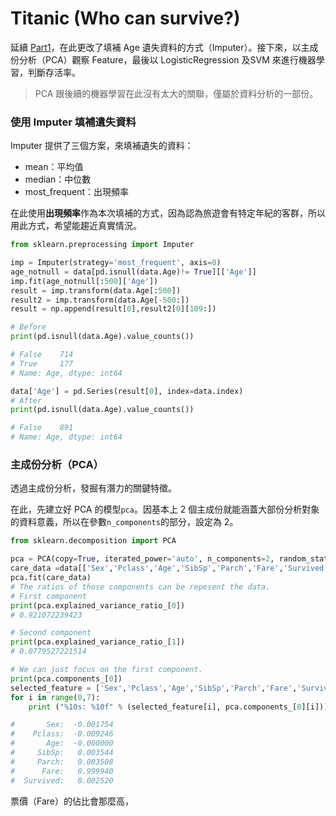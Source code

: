 # Titanic (Who can survive?)

延續 [Part1](https://github.com/YanHaoChen/Machine-Learning-and-Data-Mining/blob/master/titanic/part1.md)，在此更改了填補 Age 遺失資料的方式（Imputer）。接下來，以主成份分析（PCA）觀察 Feature，最後以 LogisticRegression 及SVM 來進行機器學習，判斷存活率。

> PCA 跟後續的機器學習在此沒有太大的關聯，僅屬於資料分析的一部份。

### 使用 Imputer 填補遺失資料
Imputer 提供了三個方案，來填補遺失的資料：

* mean：平均值
* median：中位數
* most_frequent：出現頻率

在此使用**出現頻率**作為本次填補的方式，因為認為旅遊會有特定年紀的客群，所以用此方式，希望能趨近真實情況。

```python
from sklearn.preprocessing import Imputer

imp = Imputer(strategy='most_frequent', axis=0)
age_notnull = data[pd.isnull(data.Age)!= True][['Age']]
imp.fit(age_notnull[:500]['Age'])
result = imp.transform(data.Age[:500])
result2 = imp.transform(data.Age[-500:])
result = np.append(result[0],result2[0][109:])

# Before
print(pd.isnull(data.Age).value_counts())

# False    714
# True     177
# Name: Age, dtype: int64

data['Age'] = pd.Series(result[0], index=data.index)
# After
print(pd.isnull(data.Age).value_counts())

# False    891
# Name: Age, dtype: int64
```
### 主成份分析（PCA）

透過主成份分析，發掘有潛力的關鍵特徵。

在此，先建立好 PCA 的模型`pca`。因基本上 2 個主成份就能涵蓋大部份分析對象的資料意義，所以在參數`n_components`的部分，設定為 2。

```python
from sklearn.decomposition import PCA

pca = PCA(copy=True, iterated_power='auto', n_components=2, random_state=None,svd_solver='auto', tol=0.0, whiten=False)
care_data =data[['Sex','Pclass','Age','SibSp','Parch','Fare','Survived']] 
pca.fit(care_data)
# The ratios of those components can be repesent the data.
# First component
print(pca.explained_variance_ratio_[0])
# 0.921072239423

# Second component
print(pca.explained_variance_ratio_[1])
# 0.0779527221514
```


```python
# We can just focus on the first component.
print(pca.components_[0])
selected_feature = ['Sex','Pclass','Age','SibSp','Parch','Fare','Survived']
for i in range(0,7):
    print ("%10s: %10f" % (selected_feature[i], pca.components_[0][i]))

#       Sex:  -0.001754
#    Pclass:  -0.009246
#       Age:  -0.000000
#     SibSp:   0.003544
#     Parch:   0.003508
#      Fare:   0.999940
#  Survived:   0.002520
```
票價（Fare）的佔比會那麼高，


